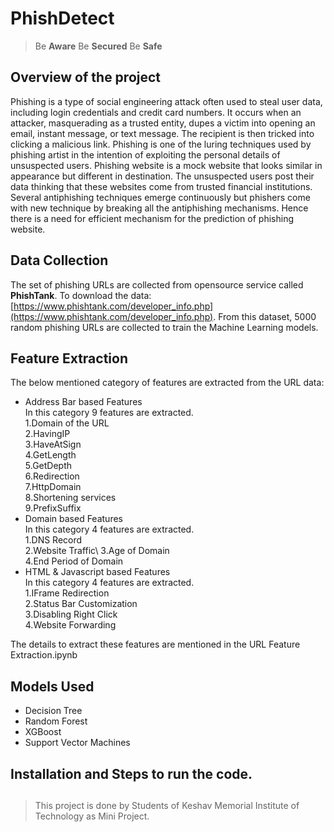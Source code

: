 # PhishDetect
> Be **Aware** Be **Secured** Be **Safe**

## Overview of the project
Phishing is a type of social engineering attack often used to steal user data, including login credentials and credit card numbers. It occurs when an attacker, masquerading as a trusted entity, dupes a victim into opening an email, instant message, or text message. The recipient is then tricked into clicking a malicious link.
Phishing is one of the luring techniques used by phishing artist in the intention of exploiting the personal details of unsuspected users. Phishing website is a mock website that looks similar in appearance but different in destination. The unsuspected users post their data thinking that these websites come from trusted financial institutions. Several antiphishing techniques emerge continuously but phishers come with new technique by breaking all the antiphishing mechanisms. Hence there is a need for efficient mechanism for the prediction of phishing website.

## Data Collection

The set of phishing URLs are collected from opensource service called  **PhishTank**. To download the data:  [https://www.phishtank.com/developer_info.php](https://www.phishtank.com/developer_info.php). From this dataset, 5000 random phishing URLs are collected to train the Machine Learning models.

## Feature Extraction
The below mentioned category of features are extracted from the URL data:

* Address Bar based Features\
          In this category 9 features are extracted.\
          1.Domain of the URL\
          2.HavingIP\
          3.HaveAtSign\
          4.GetLength\
          5.GetDepth\
          6.Redirection\
          7.HttpDomain\
          8.Shortening services\
          9.PrefixSuffix
* Domain based Features\
          In this category 4 features are extracted.\
          1.DNS Record\
          2.Website Traffic\ 
          3.Age of Domain\
          4.End Period of Domain
* HTML & Javascript based Features\
          In this category 4 features are extracted.\
          1.IFrame Redirection\
          2.Status Bar Customization\
          3.Disabling Right Click\
          4.Website Forwarding

The details to extract these features are mentioned in the URL Feature Extraction.ipynb

## Models Used

* Decision Tree
* Random Forest
* XGBoost
* Support Vector Machines

## Installation and Steps to run the code.


## 

> This project is done by Students of Keshav Memorial Institute of Technology as Mini Project.
